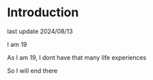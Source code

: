 # Introduction 

last update 2024/08/13

I am 19

As I am 19, I dont have that many life experiences

So I will end there
